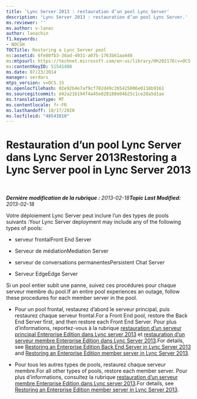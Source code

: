 ```yaml
---
title: 'Lync Server 2013 : restauration d’un pool Lync Server'
description: 'Lync Server 2013 : restauration d’un pool Lync Server.'
ms.reviewer: ''
ms.author: v-lanac
author: lanachin
f1.keywords:
- NOCSH
TOCTitle: Restoring a Lync Server pool
ms:assetid: 6fe80fb3-38ad-4931-a07b-1763b61aa448
ms:mtpsurl: https://technet.microsoft.com/en-us/library/Hh202176(v=OCS.15)
ms:contentKeyID: 51541488
ms.date: 07/23/2014
manager: serdars
mtps_version: v=OCS.15
ms.openlocfilehash: 02e92b4e7af9cf782d49c265425006e0118b9161
ms.sourcegitcommit: d42a21b194f4a45e828188e04b25c1ce28a5d1ae
ms.translationtype: MT
ms.contentlocale: fr-FR
ms.lasthandoff: 10/17/2020
ms.locfileid: "48543810"
---
```

# <a name="restoring-a-lync-server-pool-in-lync-server-2013"></a><span data-ttu-id="8c5f8-103">Restauration d’un pool Lync Server dans Lync Server 2013</span><span class="sxs-lookup"><span data-stu-id="8c5f8-103">Restoring a Lync Server pool in Lync Server 2013</span></span>

<div data-xmlns="http://www.w3.org/1999/xhtml">

<div class="topic" data-xmlns="http://www.w3.org/1999/xhtml" data-msxsl="urn:schemas-microsoft-com:xslt" data-cs="https://msdn.microsoft.com/">

<div data-asp="https://msdn2.microsoft.com/asp">



</div>

<div id="mainSection">

<div id="mainBody">

<span> </span>

<span data-ttu-id="8c5f8-104">_**Dernière modification de la rubrique :** 2013-02-18_</span><span class="sxs-lookup"><span data-stu-id="8c5f8-104">_**Topic Last Modified:** 2013-02-18_</span></span>

<span data-ttu-id="8c5f8-105">Votre déploiement Lync Server peut inclure l’un des types de pools suivants :</span><span class="sxs-lookup"><span data-stu-id="8c5f8-105">Your Lync Server deployment may include any of the following types of pools:</span></span>

  - <span data-ttu-id="8c5f8-106">serveur frontal</span><span class="sxs-lookup"><span data-stu-id="8c5f8-106">Front End Server</span></span>

  - <span data-ttu-id="8c5f8-107">Serveur de médiation</span><span class="sxs-lookup"><span data-stu-id="8c5f8-107">Mediation Server</span></span>

  - <span data-ttu-id="8c5f8-108">serveur de conversations permanentes</span><span class="sxs-lookup"><span data-stu-id="8c5f8-108">Persistent Chat Server</span></span>

  - <span data-ttu-id="8c5f8-109">Serveur Edge</span><span class="sxs-lookup"><span data-stu-id="8c5f8-109">Edge Server</span></span>

<span data-ttu-id="8c5f8-110">Si un pool entier subit une panne, suivez ces procédures pour chaque serveur membre du pool.</span><span class="sxs-lookup"><span data-stu-id="8c5f8-110">If an entire pool experiences an outage, follow these procedures for each member server in the pool.</span></span>

  - <span data-ttu-id="8c5f8-111">Pour un pool frontal, restaurez d’abord le serveur principal, puis restaurez chaque serveur frontal.</span><span class="sxs-lookup"><span data-stu-id="8c5f8-111">For a Front End pool, restore the Back End Server first, and then restore each Front End Server.</span></span> <span data-ttu-id="8c5f8-112">Pour plus d’informations, reportez-vous à la rubrique [restauration d’un serveur principal Enterprise Edition dans Lync server 2013](lync-server-2013-restoring-an-enterprise-edition-back-end-server.md) et [restauration d’un serveur membre Enterprise Edition dans Lync Server 2013](lync-server-2013-restoring-an-enterprise-edition-member-server.md).</span><span class="sxs-lookup"><span data-stu-id="8c5f8-112">For details, see [Restoring an Enterprise Edition Back End Server in Lync Server 2013](lync-server-2013-restoring-an-enterprise-edition-back-end-server.md) and [Restoring an Enterprise Edition member server in Lync Server 2013](lync-server-2013-restoring-an-enterprise-edition-member-server.md).</span></span>

  - <span data-ttu-id="8c5f8-113">Pour tous les autres types de pools, restaurez chaque serveur membre.</span><span class="sxs-lookup"><span data-stu-id="8c5f8-113">For all other types of pools, restore each member server.</span></span> <span data-ttu-id="8c5f8-114">Pour plus d’informations, consultez la rubrique [restauration d’un serveur membre Enterprise Edition dans Lync server 2013](lync-server-2013-restoring-an-enterprise-edition-member-server.md).</span><span class="sxs-lookup"><span data-stu-id="8c5f8-114">For details, see [Restoring an Enterprise Edition member server in Lync Server 2013](lync-server-2013-restoring-an-enterprise-edition-member-server.md).</span></span>

</div>

<span> </span>

</div>

</div>

</div>

